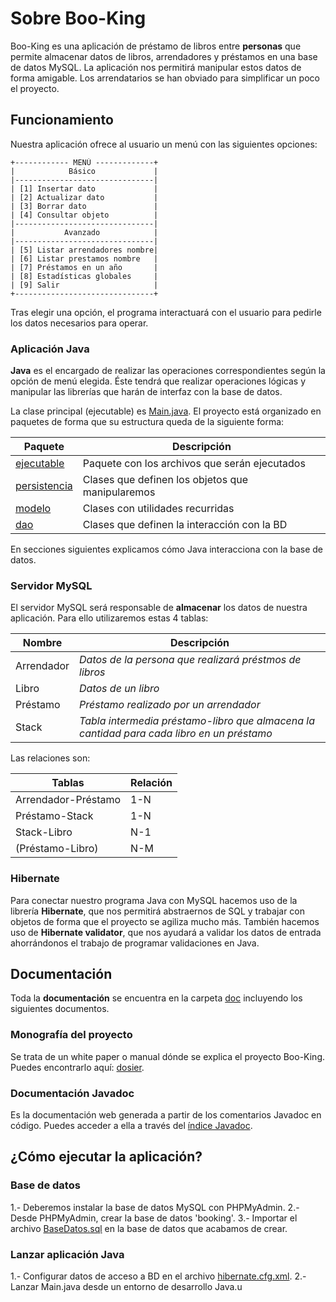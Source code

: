 # Sobre Boo-King

Boo-King es una aplicación de préstamo de libros entre **personas** que permite almacenar datos de libros, arrendadores y préstamos en una base de datos MySQL. La aplicación nos permitirá manipular estos datos de forma amigable. Los arrendatarios se han obviado para simplificar un poco el proyecto.

## Funcionamiento

Nuestra aplicación ofrece al usuario un menú con las siguientes opciones:
```
+------------ MENÚ -------------+
|            Básico             |
|-------------------------------|
| [1] Insertar dato             |
| [2] Actualizar dato           |
| [3] Borrar dato               |
| [4] Consultar objeto          |
|-------------------------------|
|           Avanzado            |
|-------------------------------|
| [5] Listar arrendadores nombre|
| [6] Listar prestamos nombre   |
| [7] Préstamos en un año       |
| [8] Estadísticas globales     |
| [9] Salir                     |
+-------------------------------+
```

Tras elegir una opción, el programa interactuará con el usuario para pedirle los datos necesarios para operar.

### Aplicación Java

**Java** es el encargado de realizar las operaciones correspondientes según la opción de menú elegida. Éste tendrá que realizar operaciones lógicas y manipular las librerías que harán de interfaz con la base de datos.

La clase principal (ejecutable) es [Main.java](src/com/booking/ejecutable/Main.java).
El proyecto está organizado en paquetes de forma que su estructura queda de la siguiente forma:

Paquete | Descripción
------------ | ------------ 
[ejecutable](./src/com/booking/ejecutable/) | Paquete con los archivos que serán ejecutados
[persistencia](./src/com/booking/persistencia/) | Clases que definen los objetos que manipularemos
[modelo](./src/com/booking/modelo/) | Clases con utilidades recurridas
[dao](./src/com/booking/dao/) | Clases que definen la interacción con la BD

En secciones siguientes explicamos cómo Java interacciona con la base de datos.

### Servidor MySQL

El servidor MySQL será responsable de **almacenar** los datos de nuestra aplicación. Para ello utilizaremos estas 4 tablas:

Nombre | Descripción
------------ | ------------ 
Arrendador | *Datos de la persona que realizará préstmos de libros*
Libro | *Datos de un libro*
Préstamo | *Préstamo realizado por un arrendador*
Stack | *Tabla intermedia préstamo-libro que almacena la cantidad para cada libro en un préstamo*

Las relaciones son:

Tablas | Relación
------------ | ------------ 
Arrendador-Préstamo | 1-N
Préstamo-Stack | 1-N
Stack-Libro | N-1
(Préstamo-Libro) | N-M

### Hibernate

Para conectar nuestro programa Java con MySQL hacemos uso de la librería **Hibernate**, que nos permitirá abstraernos de SQL y trabajar con objetos de forma que el proyecto se agiliza mucho más. También hacemos uso de **Hibernate validator**, que nos ayudará a validar los datos de entrada ahorrándonos el trabajo de programar validaciones en Java.

## Documentación

Toda la **documentación** se encuentra en la carpeta [doc](./doc/) incluyendo los siguientes documentos.

### Monografía del proyecto

Se trata de un white paper o manual dónde se explica el proyecto Boo-King. Puedes encontrarlo aquí: [dosier](./doc/dosier/Booking.pdf).

### Documentación Javadoc

Es la documentación web generada a partir de los comentarios Javadoc en código. Puedes acceder a ella a través del [índice Javadoc](./doc/index.html).

## ¿Cómo ejecutar la aplicación?

### Base de datos

1.- Deberemos instalar la base de datos MySQL con PHPMyAdmin.
2.- Desde PHPMyAdmin, crear la base de datos 'booking'.
3.- Importar el archivo [BaseDatos.sql](BaseDatos.sql) en la base de datos que acabamos de crear.

### Lanzar aplicación Java

1.- Configurar datos de acceso a BD en el archivo [hibernate.cfg.xml](./src/hibernate.cfg.xml).
2.- Lanzar Main.java desde un entorno de desarrollo Java.u
